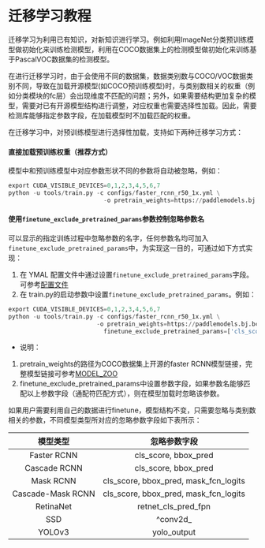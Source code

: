 # 迁移学习教程

迁移学习为利用已有知识，对新知识进行学习。例如利用ImageNet分类预训练模型做初始化来训练检测模型，利用在COCO数据集上的检测模型做初始化来训练基于PascalVOC数据集的检测模型。

在进行迁移学习时，由于会使用不同的数据集，数据类别数与COCO/VOC数据类别不同，导致在加载开源模型(如COCO预训练模型)时，与类别数相关的权重（例如分类模块的fc层）会出现维度不匹配的问题；另外，如果需要结构更加复杂的模型，需要对已有开源模型结构进行调整，对应权重也需要选择性加载。因此，需要检测库能够指定参数字段，在加载模型时不加载匹配的权重。


在迁移学习中，对预训练模型进行选择性加载，支持如下两种迁移学习方式：

#### 直接加载预训练权重（**推荐方式**）

模型中和预训练模型中对应参数形状不同的参数将自动被忽略，例如：

```python
export CUDA_VISIBLE_DEVICES=0,1,2,3,4,5,6,7
python -u tools/train.py -c configs/faster_rcnn_r50_1x.yml \
                           -o pretrain_weights=https://paddlemodels.bj.bcebos.com/object_detection/faster_rcnn_r50_1x.tar

```

#### 使用`finetune_exclude_pretrained_params`参数控制忽略参数名

可以显示的指定训练过程中忽略参数的名字，任何参数名均可加入`finetune_exclude_pretrained_params`中，为实现这一目的，可通过如下方式实现：

1. 在 YMAL 配置文件中通过设置`finetune_exclude_pretrained_params`字段。可参考[配置文件](https://github.com/PaddlePaddle/PaddleDetection/blob/master/configs/yolov3_mobilenet_v1_fruit.yml#L15)
2. 在 train.py的启动参数中设置`finetune_exclude_pretrained_params`。例如：

```python
export CUDA_VISIBLE_DEVICES=0,1,2,3,4,5,6,7
python -u tools/train.py -c configs/faster_rcnn_r50_1x.yml \
                         -o pretrain_weights=https://paddlemodels.bj.bcebos.com/object_detection/faster_rcnn_r50_1x.tar \
                           finetune_exclude_pretrained_params=['cls_score','bbox_pred'] \
```

* 说明：

1. pretrain\_weights的路径为COCO数据集上开源的faster RCNN模型链接，完整模型链接可参考[MODEL_ZOO](../MODEL_ZOO_cn.md)
2. finetune\_exclude\_pretrained\_params中设置参数字段，如果参数名能够匹配以上参数字段（通配符匹配方式），则在模型加载时忽略该参数。

如果用户需要利用自己的数据进行finetune，模型结构不变，只需要忽略与类别数相关的参数，不同模型类型所对应的忽略参数字段如下表所示：</br>

|      模型类型      |             忽略参数字段                  |
| :----------------: | :---------------------------------------: |
|     Faster RCNN    |          cls\_score, bbox\_pred           |
|     Cascade RCNN   |          cls\_score, bbox\_pred           |
|       Mask RCNN    | cls\_score, bbox\_pred, mask\_fcn\_logits |
|  Cascade-Mask RCNN | cls\_score, bbox\_pred, mask\_fcn\_logits |
|      RetinaNet     |           retnet\_cls\_pred\_fpn          |
|        SSD         |                ^conv2d\_                  |
|       YOLOv3       |              yolo\_output                 |
